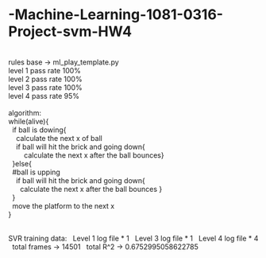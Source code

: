 # -Machine-Learning-1081-0316-Project-svm-HW4
<br />
rules base -> ml_play_template.py <br />
level 1 pass rate 100%  <br />
level 2 pass rate 100%  <br />
level 3 pass rate 100%  <br />
level 4 pass rate 95%  <br />
<br />
algorithm:  <br />
while(alive){  <br />
&nbsp;&nbsp;if ball is dowing{  <br />
&nbsp;&nbsp;&nbsp;&nbsp;calculate the next x of ball  <br />
&nbsp;&nbsp;&nbsp;&nbsp;if ball will hit the brick and going down{  <br />
&nbsp;&nbsp;&nbsp;&nbsp;&nbsp;&nbsp;&nbsp;&nbsp;calculate the  next x after the ball bounces}  <br />
&nbsp;&nbsp;}else{  <br />
&nbsp;&nbsp;#ball is upping  <br />
&nbsp;&nbsp;&nbsp;&nbsp;if ball will hit the brick and going down{  <br />
&nbsp;&nbsp;&nbsp;&nbsp;&nbsp;&nbsp;calculate the  next x after the ball bounces }
 <br />&nbsp;&nbsp;}
  <br />
 &nbsp;&nbsp;move the platform to the next x   <br />
}
<br />
<br />

SVR training data:
&nbsp;&nbsp;Level 1 log file * 1
&nbsp;&nbsp;Level 3 log file * 1
&nbsp;&nbsp;Level 4 log file * 4
&nbsp;&nbsp;total frames -> 14501
&nbsp;&nbsp;total R^2 -> 0.6752995058622785
